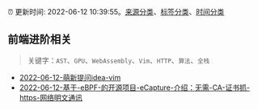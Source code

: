 :alarm_clock: 更新时间: 2022-06-12 10:39:55。[来源分类](../README.md)、[标签分类](../TAGS.md)、[时间分类](../TIMELINE.md)

## 前端进阶相关


> 关键字：`AST`、`GPU`、`WebAssembly`、`Vim`、`HTTP`、`算法`、`全栈`



- [2022-06-12-萌新提问idea-vim](https://www.v2ex.com/t/859064) 
- [2022-06-12-基于-eBPF-的开源项目-eCapture-介绍：无需-CA-证书抓-https-网络明文通讯](https://toutiao.io/k/5mgyt8c) 